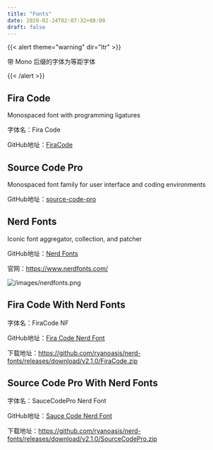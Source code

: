 ```yaml
---
title: "Fonts"
date: 2020-02-24T02:07:32+08:00
draft: false
---
```


{{< alert theme="warning" dir="ltr" >}}

带 Mono 后缀的字体为等距字体

{{< /alert >}}



## Fira Code

Monospaced font with programming ligatures

字体名：Fira Code

GitHub地址：[FiraCode](https://github.com/tonsky/FiraCode)



## Source Code Pro

Monospaced font family for user interface and coding environments

GitHub地址：[source-code-pro](https://github.com/adobe-fonts/source-code-pro)



## Nerd Fonts

Iconic font aggregator, collection, and patcher

GitHub地址：[Nerd Fonts](https://github.com/ryanoasis/nerd-fonts)

官网：https://www.nerdfonts.com/

![/images/nerdfonts.png]()



## Fira Code With Nerd Fonts

字体名：FiraCode NF

GitHub地址：[Fira Code Nerd Font](https://github.com/ryanoasis/nerd-fonts/blob/master/patched-fonts/FiraCode)

下载地址：https://github.com/ryanoasis/nerd-fonts/releases/download/v2.1.0/FiraCode.zip



## Source Code Pro With Nerd Fonts

字体名：SauceCodePro Nerd Font

GitHub地址：[Sauce Code Nerd Font](https://github.com/ryanoasis/nerd-fonts/blob/master/patched-fonts/SourceCodePro)

下载地址：https://github.com/ryanoasis/nerd-fonts/releases/download/v2.1.0/SourceCodePro.zip